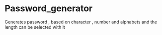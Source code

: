 # Password_generator
Generates password , based on character , number and alphabets and the length can be selected with it 

